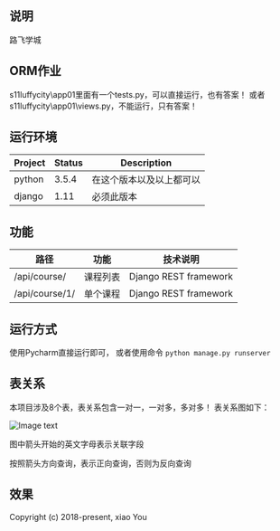 ## 说明
路飞学城

## ORM作业
s11luffycity\app01里面有一个tests.py，可以直接运行，也有答案！
或者s11luffycity\app01\views.py，不能运行，只有答案！

## 运行环境

| Project | Status | Description |
|---------|--------|-------------|
| python          | 3.5.4 | 在这个版本以及以上都可以 |
| django                | 1.11 | 必须此版本 |

## 功能

| 路径 | 功能 | 技术说明 |
|---------|--------|-------------|
| /api/course/          | 课程列表 | Django REST framework |
| /api/course/1/          | 单个课程 | Django REST framework |

## 运行方式

使用Pycharm直接运行即可，
或者使用命令
`python manage.py runserver`

## 表关系
本项目涉及8个表，表关系包含一对一，一对多，多对多！
表关系图如下：

![Image text](https://www.processon.com/view/link/5b5839dee4b0555b39c456ce)

图中箭头开始的英文字母表示关联字段

按照箭头方向查询，表示正向查询，否则为反向查询

## 效果


Copyright (c) 2018-present, xiao You
